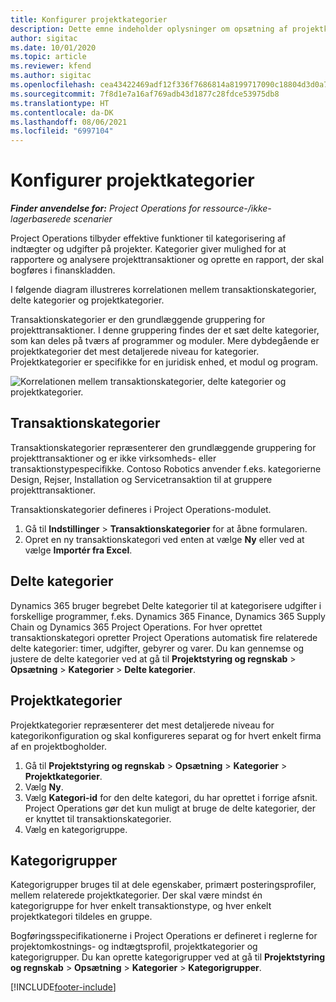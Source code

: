 ```yaml
---
title: Konfigurer projektkategorier
description: Dette emne indeholder oplysninger om opsætning af projektkategorier.
author: sigitac
ms.date: 10/01/2020
ms.topic: article
ms.reviewer: kfend
ms.author: sigitac
ms.openlocfilehash: cea43422469adf12f336f7686814a8199717090c18804d3d0a7509452349566e
ms.sourcegitcommit: 7f8d1e7a16af769adb43d1877c28fdce53975db8
ms.translationtype: HT
ms.contentlocale: da-DK
ms.lasthandoff: 08/06/2021
ms.locfileid: "6997104"
---
```

# <a name="configure-project-categories"></a>Konfigurer projektkategorier

_**Finder anvendelse for:** Project Operations for ressource-/ikke-lagerbaserede scenarier_

Project Operations tilbyder effektive funktioner til kategorisering af indtægter og udgifter på projekter. Kategorier giver mulighed for at rapportere og analysere projekttransaktioner og oprette en rapport, der skal bogføres i finanskladden.

I følgende diagram illustreres korrelationen mellem transaktionskategorier, delte kategorier og projektkategorier. 

Transaktionskategorier er den grundlæggende gruppering for projekttransaktioner. I denne gruppering findes der et sæt delte kategorier, som kan deles på tværs af programmer og moduler. Mere dybdegående er projektkategorier det mest detaljerede niveau for kategorier. Projektkategorier er specifikke for en juridisk enhed, et modul og program.

![Korrelationen mellem transaktionskategorier, delte kategorier og projektkategorier.](media/project-categories.png)

## <a name="transaction-categories"></a>Transaktionskategorier

Transaktionskategorier repræsenterer den grundlæggende gruppering for projekttransaktioner og er ikke virksomheds- eller transaktionstypespecifikke. Contoso Robotics anvender f.eks. kategorierne Design, Rejser, Installation og Servicetransaktion til at gruppere projekttransaktioner.

Transaktionskategorier defineres i Project Operations-modulet. 
1. Gå til **Indstillinger** \> **Transaktionskategorier** for at åbne formularen. 
2. Opret en ny transaktionskategori ved enten at vælge **Ny** eller ved at vælge **Importér fra Excel**.

## <a name="shared-categories"></a>Delte kategorier

Dynamics 365 bruger begrebet Delte kategorier til at kategorisere udgifter i forskellige programmer, f.eks. Dynamics 365 Finance, Dynamics 365 Supply Chain og Dynamics 365 Project Operations. For hver oprettet transaktionskategori opretter Project Operations automatisk fire relaterede delte kategorier: timer, udgifter, gebyrer og varer. Du kan gennemse og justere de delte kategorier ved at gå til **Projektstyring og regnskab** \> **Opsætning** \> **Kategorier** \> **Delte kategorier**.

## <a name="project-categories"></a>Projektkategorier

Projektkategorier repræsenterer det mest detaljerede niveau for kategorikonfiguration og skal konfigureres separat og for hvert enkelt firma af en projektbogholder.

1. Gå til **Projektstyring og regnskab** \> **Opsætning** \> **Kategorier** \> **Projektkategorier**.
2. Vælg **Ny**.
3. Vælg **Kategori-id** for den delte kategori, du har oprettet i forrige afsnit. Project Operations gør det kun muligt at bruge de delte kategorier, der er knyttet til transaktionskategorier.
4. Vælg en kategorigruppe.

## <a name="category-groups"></a>Kategorigrupper

Kategorigrupper bruges til at dele egenskaber, primært posteringsprofiler, mellem relaterede projektkategorier. Der skal være mindst én kategorigruppe for hver enkelt transaktionstype, og hver enkelt projektkategori tildeles en gruppe.

Bogføringsspecifikationerne i Project Operations er defineret i reglerne for projektomkostnings- og indtægtsprofil, projektkategorier og kategorigrupper. Du kan oprette kategorigrupper ved at gå til **Projektstyring og regnskab** \> **Opsætning** \> **Kategorier** \> **Kategorigrupper**.


[!INCLUDE[footer-include](../includes/footer-banner.md)]